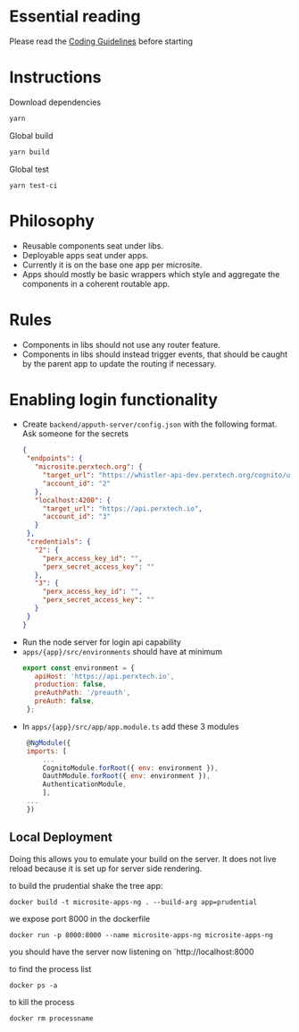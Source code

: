 # Essential reading
Please read the [Coding Guidelines](coding-guidelines.md) before starting

# Instructions
Download dependencies
```bash
yarn
```

Global build
```bash
yarn build
```

Global test
```
yarn test-ci
```

# Philosophy
* Reusable components seat under libs.
* Deployable apps seat under apps.
* Currently it is on the base one app per microsite.
* Apps should mostly be basic wrappers which style and aggregate the components in a coherent routable app.

# Rules
* Components in libs should not use any router feature.
* Components in libs should instead trigger events, that should be caught by the parent app to update the routing if necessary.


# Enabling login functionality

 * Create `backend/apputh-server/config.json` with the following format. Ask someone for the secrets
     ```json
     {
      "endpoints": {
        "microsite.perxtech.org": {
          "target_url": "https://whistler-api-dev.perxtech.org/cognito/users",
          "account_id": "2"
        },
        "localhost:4200": {
          "target_url": "https://api.perxtech.io",
          "account_id": "3"
        }
      },
      "credentials": {
        "2": {
          "perx_access_key_id": "",
          "perx_secret_access_key": ""
        },
        "3": {
          "perx_access_key_id": "",
          "perx_secret_access_key": ""
        }
      }
    }
     ```
 * Run the node server for login api capability
 * `apps/{app}/src/environments` should have at minimum
   ```js
   export const environment = {
      apiHost: 'https://api.perxtech.io',
      production: false,
      preAuthPath: '/preauth',
      preAuth: false,
    };
   ```
 * In `apps/{app}/src/app/app.module.ts` add these 3 modules
   ```js
    @NgModule({
    imports: [
        ...
        CognitoModule.forRoot({ env: environment }),
        OauthModule.forRoot({ env: environment }),
        AuthenticationModule,
        ],
    ...
    })

   ```

## Local Deployment

Doing this allows you to emulate your build on the server. It does not live reload because it is set up for server side rendering.

to build the prudential shake the tree app:
```
docker build -t microsite-apps-ng . --build-arg app=prudential
```


we expose port 8000 in the dockerfile 
```
docker run -p 8000:8000 --name microsite-apps-ng microsite-apps-ng 
```

you should have the server now listening on `http://localhost:8000

to find the process list
```
docker ps -a
```

to kill the process

```
docker rm processname

```
